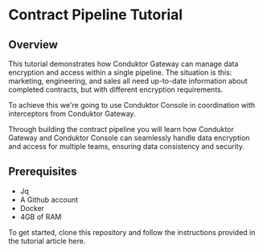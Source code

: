 # Contract Pipeline Tutorial

## Overview

This tutorial demonstrates how Conduktor Gateway can manage data encryption and access within a single pipeline. The situation is this: marketing, engineering, and sales all need up-to-date information about completed contracts, but with different encryption requirements.

To achieve this we're going to use Conduktor Console in coordination with interceptors from Conduktor Gateway.

Through building the contract pipeline you will learn how Conduktor Gateway and Conduktor Console can seamlessly handle data encryption and access for multiple teams, ensuring data consistency and security.

## Prerequisites

- Jq
- A Github account
- Docker
- 4GB of RAM



To get started, clone this repository and follow the instructions provided in the tutorial article here.
